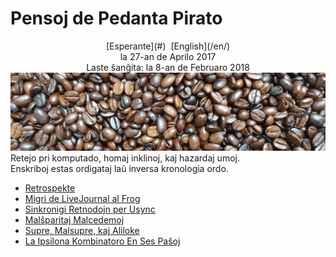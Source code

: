 Pensoj de Pedanta Pirato
========================

<center>[Esperante](#)  [English](/en/)</center>
<center>la 27-an de Aprilo 2017</center>
<center>Laste ŝanĝita: la 8-an de Februaro 2018</center>

<img src="/images/kafofaboj.jpg" class="banner" alt="kafofaboj" />

<div class="text-right">Retejo pri komputado, homaj inklinoj, kaj hazardaj umoj.</div>
<div class="text-right">Enskriboj estas ordigataj laŭ inversa kronologia ordo.</div>

- [Retrospekte](retrospekte)
- [Migri de LiveJournal al Frog](livefrog)
- [Sinkronigi Retnodojn per Usync](usync)
- [Malŝparitaj Malcedemoj](malsxparitaj)
- [Supre, Malsupre, kaj Aliloke](supre-malsupre)
- [La Ipsilona Kombinatoro En Ses Paŝoj](ipsilono)
